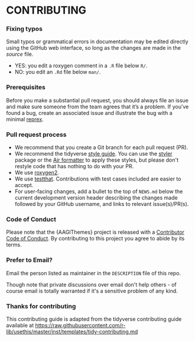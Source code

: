 # CONTRIBUTING

### Fixing typos

Small typos or grammatical errors in documentation may be edited directly using the GitHub web interface, so long as the changes are made in the _source_ file.

- YES: you edit a roxygen comment in a `.R` file below `R/`.
- NO: you edit an `.Rd` file below `man/`.

### Prerequisites

Before you make a substantial pull request, you should always file an issue and make sure someone from the team agrees that it’s a problem.
If you’ve found a bug, create an associated issue and illustrate the bug with a minimal [reprex](https://www.tidyverse.org/help/#reprex).

### Pull request process

- We recommend that you create a Git branch for each pull request (PR).
- We recommend the tidyverse [style guide](http://style.tidyverse.org).
  You can use the [styler](https://CRAN.R-project.org/package=styler) package or the [Air formatter](https://posit-dev.github.io/air/formatter.html) to apply these styles, but please don't restyle code that has nothing to do with your PR.
- We use [roxygen2](https://cran.r-project.org/package=roxygen2).
- We use [testthat](https://cran.r-project.org/package=testthat). Contributions with test cases included are easier to accept.
- For user-facing changes, add a bullet to the top of `NEWS.md` below the current development version header describing the changes made followed by your GitHub username, and links to relevant issue(s)/PR(s).

### Code of Conduct

Please note that the {AAGIThemes} project is released with a [Contributor Code of Conduct](CODE_OF_CONDUCT.md).
By contributing to this project you agree to abide by its terms.

### Prefer to Email?

Email the person listed as maintainer in the `DESCRIPTION` file of this repo.

Though note that private discussions over email don't help others - of course email is totally warranted if it's a sensitive problem of any kind.

### Thanks for contributing

This contributing guide is adapted from the tidyverse contributing guide available at <https://raw.githubusercontent.com/r-lib/usethis/master/inst/templates/tidy-contributing.md>
